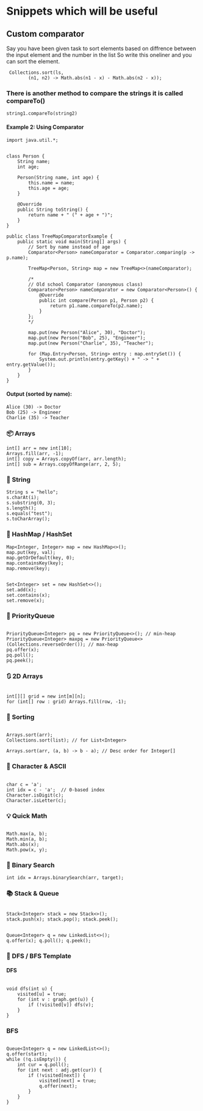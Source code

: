 # Snippets which will be useful

## Custom comparator 
Say you have been given task to sort elements based on diffrence between the input element and the number in the list
So write this oneliner and you can sort the element.

```
 Collections.sort(ls, 
        (n1, n2) -> Math.abs(n1 - x) - Math.abs(n2 - x));
```
### There is another method to compare the strings it is called compareTo()
```
string1.compareTo(string2)
```
#### Example 2: Using Comparator

```
import java.util.*;


class Person {
    String name;
    int age;

    Person(String name, int age) {
        this.name = name;
        this.age = age;
    }

    @Override
    public String toString() {
        return name + " (" + age + ")";
    }
}

public class TreeMapComparatorExample {
    public static void main(String[] args) {
        // Sort by name instead of age
        Comparator<Person> nameComparator = Comparator.comparing(p -> p.name);

        TreeMap<Person, String> map = new TreeMap<>(nameComparator);

        /*
        // Old school Comparator (anonymous class)
        Comparator<Person> nameComparator = new Comparator<Person>() {
            @Override
            public int compare(Person p1, Person p2) {
                return p1.name.compareTo(p2.name);
            }
        };
        */

        map.put(new Person("Alice", 30), "Doctor");
        map.put(new Person("Bob", 25), "Engineer");
        map.put(new Person("Charlie", 35), "Teacher");

        for (Map.Entry<Person, String> entry : map.entrySet()) {
            System.out.println(entry.getKey() + " -> " + entry.getValue());
        }
    }
}
```

#### Output (sorted by name):

```
Alice (30) -> Doctor
Bob (25) -> Engineer
Charlie (35) -> Teacher
```
### 📦 Arrays
```
int[] arr = new int[10];
Arrays.fill(arr, -1);
int[] copy = Arrays.copyOf(arr, arr.length);
int[] sub = Arrays.copyOfRange(arr, 2, 5);
```

### 📑 String
```
String s = "hello";
s.charAt(i);
s.substring(0, 3);
s.length();
s.equals("test");
s.toCharArray();
```
### 🧠 HashMap / HashSet
```
Map<Integer, Integer> map = new HashMap<>();
map.put(key, val);
map.getOrDefault(key, 0);
map.containsKey(key);
map.remove(key);

```
```

Set<Integer> set = new HashSet<>();
set.add(x);
set.contains(x);
set.remove(x);

```

### 🧮 PriorityQueue

```

PriorityQueue<Integer> pq = new PriorityQueue<>(); // min-heap
PriorityQueue<Integer> maxpq = new PriorityQueue<>(Collections.reverseOrder()); // max-heap
pq.offer(x);
pq.poll();
pq.peek();

```

### 🔃 2D Arrays

```

int[][] grid = new int[m][n];
for (int[] row : grid) Arrays.fill(row, -1);

```
### 🚀 Sorting

```

Arrays.sort(arr);
Collections.sort(list); // for List<Integer>

Arrays.sort(arr, (a, b) -> b - a); // Desc order for Integer[]

```
### 🔣 Character & ASCII

```

char c = 'a';
int idx = c - 'a';  // 0-based index
Character.isDigit(c);
Character.isLetter(c);

```

### 💡 Quick Math

```

Math.max(a, b);
Math.min(a, b);
Math.abs(x);
Math.pow(x, y);

```

### 🧪 Binary Search

```
int idx = Arrays.binarySearch(arr, target);

```

### 📚 Stack & Queue

```

Stack<Integer> stack = new Stack<>();
stack.push(x); stack.pop(); stack.peek();

```

```

Queue<Integer> q = new LinkedList<>();
q.offer(x); q.poll(); q.peek();

```

### 🔁 DFS / BFS Template
####  DFS

```

void dfs(int u) {
    visited[u] = true;
    for (int v : graph.get(u)) {
        if (!visited[v]) dfs(v);
    }
}

```

### BFS

```

Queue<Integer> q = new LinkedList<>();
q.offer(start);
while (!q.isEmpty()) {
    int cur = q.poll();
    for (int next : adj.get(cur)) {
        if (!visited[next]) {
            visited[next] = true;
            q.offer(next);
        }
    }
}


```